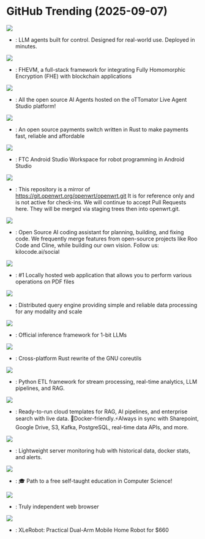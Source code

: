 # GitHub Trending (2025-09-07)

![](https://img.shields.io/badge/Python-New%20285-green?style=flat-square&logo=appveyor)
- [](https://github.comundefined): LLM agents built for control. Designed for real-world use. Deployed in minutes.

![](https://img.shields.io/badge/Rust-New%20503-green?style=flat-square&logo=appveyor)
- [](https://github.comundefined): FHEVM, a full-stack framework for integrating Fully Homomorphic Encryption (FHE) with blockchain applications

![](https://img.shields.io/badge/Python-New%20102-green?style=flat-square&logo=appveyor)
- [](https://github.comundefined): All the open source AI Agents hosted on the oTTomator Live Agent Studio platform!

![](https://img.shields.io/badge/Rust-New%202-green?style=flat-square&logo=appveyor)
- [](https://github.comundefined): An open source payments switch written in Rust to make payments fast, reliable and affordable

![](https://img.shields.io/badge/Java-New%205-green?style=flat-square&logo=appveyor)
- [](https://github.comundefined): FTC Android Studio Workspace for robot programming in Android Studio

![](https://img.shields.io/badge/C-New%2023-green?style=flat-square&logo=appveyor)
- [](https://github.comundefined): This repository is a mirror of https://git.openwrt.org/openwrt/openwrt.git It is for reference only and is not active for check-ins. We will continue to accept Pull Requests here. They will be merged via staging trees then into openwrt.git.

![](https://img.shields.io/badge/TypeScript-New%20299-green?style=flat-square&logo=appveyor)
- [](https://github.comundefined): Open Source AI coding assistant for planning, building, and fixing code. We frequently merge features from open-source projects like Roo Code and Cline, while building our own vision. Follow us: kilocode.ai/social

![](https://img.shields.io/badge/Java-New%20281-green?style=flat-square&logo=appveyor)
- [](https://github.comundefined): #1 Locally hosted web application that allows you to perform various operations on PDF files

![](https://img.shields.io/badge/Rust-New%20299-green?style=flat-square&logo=appveyor)
- [](https://github.comundefined): Distributed query engine providing simple and reliable data processing for any modality and scale

![](https://img.shields.io/badge/Python-New%20116-green?style=flat-square&logo=appveyor)
- [](https://github.comundefined): Official inference framework for 1-bit LLMs

![](https://img.shields.io/badge/Rust-New%2031-green?style=flat-square&logo=appveyor)
- [](https://github.comundefined): Cross-platform Rust rewrite of the GNU coreutils

![](https://img.shields.io/badge/Python-New%201-green?style=flat-square&logo=appveyor)
- [](https://github.comundefined): Python ETL framework for stream processing, real-time analytics, LLM pipelines, and RAG.

![](https://img.shields.io/badge/Jupyter%20Notebook-New%202-green?style=flat-square&logo=appveyor)
- [](https://github.comundefined): Ready-to-run cloud templates for RAG, AI pipelines, and enterprise search with live data. 🐳Docker-friendly.⚡Always in sync with Sharepoint, Google Drive, S3, Kafka, PostgreSQL, real-time data APIs, and more.

![](https://img.shields.io/badge/Go-New%2097-green?style=flat-square&logo=appveyor)
- [](https://github.comundefined): Lightweight server monitoring hub with historical data, docker stats, and alerts.

![](https://img.shields.io/badge/HTML-New%20278-green?style=flat-square&logo=appveyor)
- [](https://github.comundefined): 🎓 Path to a free self-taught education in Computer Science!

![](https://img.shields.io/badge/C%2B%2B-New%2053-green?style=flat-square&logo=appveyor)
- [](https://github.comundefined): Truly independent web browser

![](https://img.shields.io/badge/Python-New%20284-green?style=flat-square&logo=appveyor)
- [](https://github.comundefined): XLeRobot: Practical Dual-Arm Mobile Home Robot for $660

